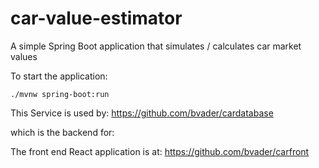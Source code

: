 # car-value-estimator

A simple Spring Boot application that simulates / calculates car market values 

To start the application:

`./mvnw spring-boot:run`


This Service is used by: https://github.com/bvader/cardatabase 

which is the backend for:

The front end React application is at: https://github.com/bvader/carfront
